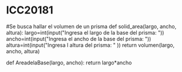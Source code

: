 # ICC20181
#Se busca hallar el volumen de un prisma
def solid_area(largo, ancho, altura):
    largo=int(input("Ingresa el largo de la base del prisma: "))
    ancho=int(input("Ingresa el ancho de la base del prisma: "))
    altura=int(input("Ingresa l altura del prisma: " ))
    return volumen(largo, ancho, altura)

def AreadelaBase(largo, ancho):
    return largo*ancho
    
